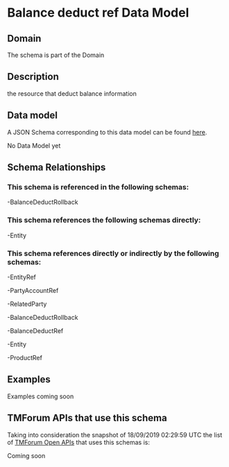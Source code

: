 # Balance deduct ref Data Model

## Domain

The  schema is part of the  Domain

## Description

the resource that deduct balance information

## Data model

A JSON Schema corresponding to this data model can be found
[here](https://github.com/tmforum-rand/schemas/blob/master/Customer/BalanceDeductRef.schema.json).

No Data Model yet

## Schema Relationships

### This schema is referenced in the following schemas:

-BalanceDeductRollback

### This schema references the following schemas directly:

-Entity

### This schema references directly or indirectly by the following schemas:

-EntityRef

-PartyAccountRef

-RelatedParty

-BalanceDeductRollback

-BalanceDeductRef

-Entity

-ProductRef



## Examples

Examples coming soon

## TMForum APIs that use this schema

Taking into consideration the snapshot of 18/09/2019 02:29:59 UTC the list of [TMForum Open APIs](https://www.tmforum.org/open-apis/) that uses this schemas is:

Coming soon